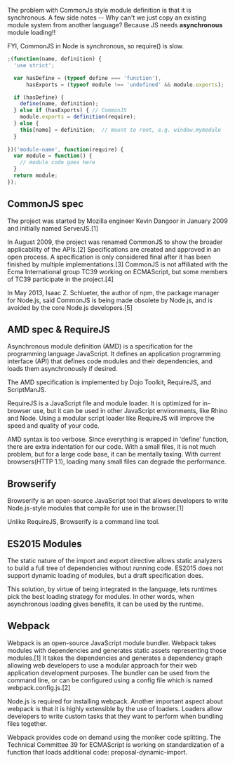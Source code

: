 The problem with CommonJs style module definition is that it is synchronous.
A few side notes -- Why can't we just copy an existing module system from another language? Because JS needs **asynchronous** module loading!!

FYI, CommonJS in Node is synchronous, so require() is slow.
```js
;(function(name, definition) {
  'use strict';

  var hasDefine = (typeof define === 'function'),
      hasExports = (typeof module !== 'undefined' && module.exports);

  if (hasDefine) {
    define(name, definition);
  } else if (hasExports) { // CommonJS
    module.exports = definition(require);
  } else {
    this[name] = definition;  // mount to root, e.g. window.mymodule
  }
  
})('module-name', function(require) {
  var module = function() {
    // module code goes here
  }
  return module;
});
```

## CommonJS spec

The project was started by Mozilla engineer Kevin Dangoor in January 2009 and initially named ServerJS.[1]

In August 2009, the project was renamed CommonJS to show the broader applicability of the APIs.[2] Specifications are created and approved in an open process. A specification is only considered final after it has been finished by multiple implementations.[3] CommonJS is not affiliated with the Ecma International group TC39 working on ECMAScript, but some members of TC39 participate in the project.[4]

In May 2013, Isaac Z. Schlueter, the author of npm, the package manager for Node.js, said CommonJS is being made obsolete by Node.js, and is avoided by the core Node.js developers.[5]

## AMD spec & RequireJS

Asynchronous module definition (AMD) is a specification for the programming language JavaScript. It defines an application programming interface (API) that defines code modules and their dependencies, and loads them asynchronously if desired.

The AMD specification is implemented by Dojo Toolkit, RequireJS, and ScriptManJS.

RequireJS is a JavaScript file and module loader. It is optimized for in-browser use, but it can be used in other JavaScript environments, like Rhino and Node. Using a modular script loader like RequireJS will improve the speed and quality of your code.

AMD syntax is too verbose. Since everything is wrapped in ‘define’ function, there are extra indentation for our code. With a small files, it is not much problem, but for a large code base, it can be mentally taxing.
With current browsers(HTTP 1.1), loading many small files can degrade the performance.

## Browserify

Browserify is an open-source JavaScript tool that allows developers to write Node.js-style modules that compile for use in the browser.[1]

Unlike RequireJS, Browserify is a command line tool.

## ES2015 Modules

The static nature of the import and export directive allows static analyzers to build a full tree of dependencies without running code. ES2015 does not support dynamic loading of modules, but a draft specification does.

This solution, by virtue of being integrated in the language, lets runtimes pick the best loading strategy for modules. In other words, when asynchronous loading gives benefits, it can be used by the runtime.

## Webpack

Webpack is an open-source JavaScript module bundler. Webpack takes modules with dependencies and generates static assets representing those modules.[1] It takes the dependencies and generates a dependency graph allowing web developers to use a modular approach for their web application development purposes. The bundler can be used from the command line, or can be configured using a config file which is named webpack.config.js.[2]

Node.js is required for installing webpack. Another important aspect about webpack is that it is highly extensible by the use of loaders. Loaders allow developers to write custom tasks that they want to perform when bundling files together.

Webpack provides code on demand using the moniker code splitting. The Technical Committee 39 for ECMAScript is working on standardization of a function that loads additional code: proposal-dynamic-import.

